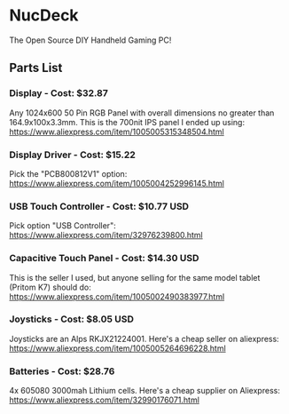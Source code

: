 # NucDeck
The Open Source DIY Handheld Gaming PC!

## Parts List

### Display - Cost: $32.87

Any 1024x600 50 Pin RGB Panel with overall dimensions no greater than 164.9x100x3.3mm.
This is the 700nit IPS panel I ended up using: https://www.aliexpress.com/item/1005005315348504.html

### Display Driver - Cost: $15.22

Pick the "PCB800812V1" option:
https://www.aliexpress.com/item/1005004252996145.html

### USB Touch Controller - Cost: $10.77 USD

Pick option "USB Controller":
https://www.aliexpress.com/item/32976239800.html

### Capacitive Touch Panel - Cost: $14.30 USD

This is the seller I used, but anyone selling for the same model tablet (Pritom K7) should do:
https://www.aliexpress.com/item/1005002490383977.html

### Joysticks - Cost: $8.05 USD

Joysticks are an Alps RKJX21224001. Here's a cheap seller on aliexpress:
https://www.aliexpress.com/item/1005005264696228.html

### Batteries - Cost: $28.76

4x 605080 3000mah Lithium cells. Here's a cheap supplier on Aliexpress:
https://www.aliexpress.com/item/32990176071.html